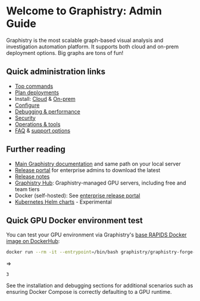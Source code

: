 # Welcome to Graphistry: Admin Guide

Graphistry is the most scalable graph-based visual analysis and investigation automation platform. It supports both cloud and on-prem deployment options. Big graphs are tons of fun!


## Quick administration links

* [Top commands](https://graphistry-admin-docs.readthedocs.io/en/latest/commands.html)
* [Plan deployments](https://graphistry-admin-docs.readthedocs.io/en/latest/planning/hardware-software.html)
* Install: [Cloud](https://graphistry-admin-docs.readthedocs.io/en/latest/install/cloud/index.html) & [On-prem](https://graphistry-admin-docs.readthedocs.io/en/latest/install/on-prem/index.html)
* [Configure](https://graphistry-admin-docs.readthedocs.io/en/latest/app-config/index.html)
* [Debugging & performance](https://graphistry-admin-docs.readthedocs.io/en/latest/debugging/index.html)
* [Security](https://graphistry-admin-docs.readthedocs.io/en/latest/security/index.html)
* [Operations & tools](https://graphistry-admin-docs.readthedocs.io/en/latest/tools/index.html)
* [FAQ](https://graphistry-admin-docs.readthedocs.io/en/latest/faq/index.html) & [support options](https://graphistry-admin-docs.readthedocs.io/en/latest/support.html)

## Further reading

* [Main Graphistry documentation](https://hub.graphistry.com/docs) and same path on your local server
* [Release portal](https://graphistry.zendesk.com/hc/en-us/articles/360033184174) for enterprise admins to download the latest
* [Release notes](https://graphistry.zendesk.com/hc/en-us/articles/360033184174)
* [Graphistry Hub](https://hub.graphistry.com): Graphistry-managed GPU servers, including free and team tiers
* Docker (self-hosted): See [enterprise release portal](https://graphistry.zendesk.com/hc/en-us/articles/360033184174)
* [Kubernetes Helm charts](https://github.com/graphistry/graphistry-helm) - Experimental


## Quick GPU Docker environment test

You can test your GPU environment via Graphistry's [base RAPIDS Docker image on DockerHub](https://hub.docker.com/r/graphistry/graphistry-forge-base):

```bash
docker run --rm -it --entrypoint=/bin/bash graphistry/graphistry-forge-base:latest -c "source activate base && python3 -c \"import cudf; print(cudf.DataFrame({'x': [0,1,2]})['x'].sum())\""
```

=>
```
3
```

See the installation and debugging sections for additional scenarios such as ensuring Docker Compose is correctly defaulting to a GPU runtime.


